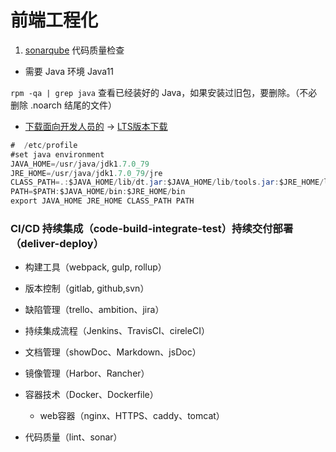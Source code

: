 # 前端工程化

1. [sonarqube](https://www.sonarqube.org/) 代码质量检查

- 需要 Java 环境 Java11

`rpm -qa | grep java` 查看已经装好的 Java，如果安装过旧包，要删除。（不必删除 .noarch 结尾的文件）

- [下载面向开发人员的](https://www.oracle.com/cn/java/) -> 
[LTS版本下载](https://www.oracle.com/java/technologies/)

```java
#  /etc/profile
#set java environment
JAVA_HOME=/usr/java/jdk1.7.0_79
JRE_HOME=/usr/java/jdk1.7.0_79/jre
CLASS_PATH=.:$JAVA_HOME/lib/dt.jar:$JAVA_HOME/lib/tools.jar:$JRE_HOME/lib
PATH=$PATH:$JAVA_HOME/bin:$JRE_HOME/bin
export JAVA_HOME JRE_HOME CLASS_PATH PATH

```


### CI/CD 持续集成（code-build-integrate-test）持续交付部署（deliver-deploy）

- 构建工具（webpack, gulp, rollup）

- 版本控制（gitlab, github,svn）

- 缺陷管理（trello、ambition、jira）

- 持续集成流程（Jenkins、TravisCI、cireleCI）

- 文档管理（showDoc、Markdown、jsDoc）

- 镜像管理（Harbor、Rancher）

- 容器技术（Docker、Dockerfile）
    - web容器（nginx、HTTPS、caddy、tomcat）

- 代码质量（lint、sonar）